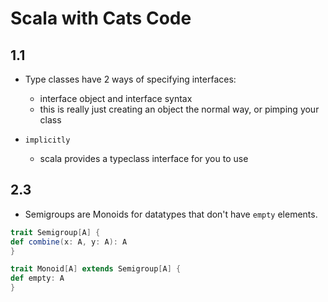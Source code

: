 # Scala with Cats Code

1.1
-----
* Type classes have 2 ways of specifying interfaces:
    - interface object and interface syntax
    - this is really just creating an object the normal way, or pimping your class
    
* `implicitly`
    - scala provides a typeclass interface for you to use

2.3
---
* Semigroups are Monoids for datatypes that don't have `empty` elements.

```scala
trait Semigroup[A] {
def combine(x: A, y: A): A
}

trait Monoid[A] extends Semigroup[A] {
def empty: A
}
```